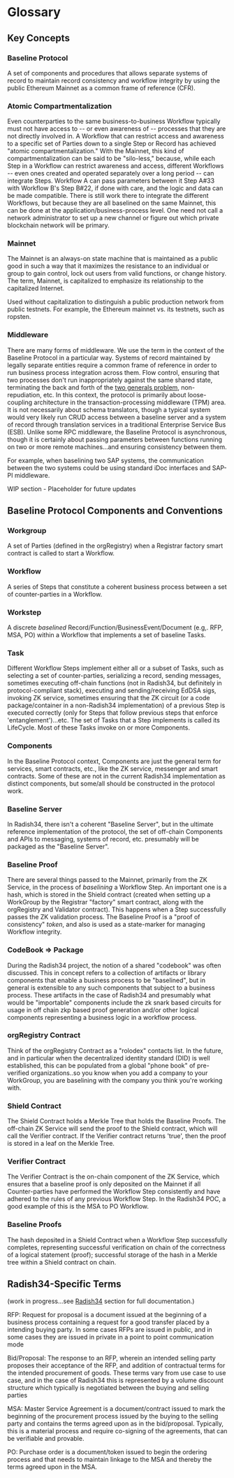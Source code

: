 # Glossary

## Key Concepts

### Baseline Protocol

A set of components and procedures that allows separate systems of record to maintain record consistency and workflow integrity by using the public Ethereum Mainnet as a common frame of reference \(CFR\).

### Atomic Compartmentalization

Even counterparties to the same business-to-business Workflow typically must not have access to -- or even awareness of -- processes that they are not directly involved in. A Workflow that can restrict access and awareness to a specific set of Parties down to a single Step or Record has achieved "atomic compartmentalization." With the Mainnet, this kind of compartmentalization can be said to be "silo-less," because, while each Step in a Workflow can restrict awareness and access, different Workflows -- even ones created and operated separately over a long period -- can integrate Steps. Workflow A can pass parameters between it Step A\#33 with Workflow B's Step B\#22, if done with care, and the logic and data can be made compatible. There is still work there to integrate the different Workflows, but because they are all baselined on the same Mainnet, this can be done at the application/business-process level. One need not call a network administrator to set up a new channel or figure out which private blockchain network will be primary.

### **Mainnet**

The Mainnet is an always-on state machine that is maintained as a public good in such a way that it maximizes the resistance to an individual or group to gain control, lock out users from valid functions, or change history. The term, Mainnet, is capitalized to emphasize its relationship to the capitalized Internet.

Used without capitalization to distinguish a public production network from public testnets. For example, the Ethereum mainnet vs. its testnets, such as ropsten.

### Middleware

There are many forms of middleware. We use the term in the context of the Baseline Protocol in a particular way. Systems of record maintained by legally separate entities require a common frame of reference in order to run business process integration across them. Flow control, ensuring that two processes don't run inappropriately against the same shared state, terminating the back and forth of the [two generals problem](https://en.wikipedia.org/wiki/Two_Generals%27_Problem), non-repudiation, etc. In this context, the protocol is primarily about loose-coupling architecture in the transaction-processing middleware \(TPM\) area. It is not necessarily about schema translators, though a typical system would very likely run CRUD access between a baseline server and a system of record through translation services in a traditional Enterprise Service Bus \(ESB\). Unlike some RPC middleware, the Baseline Protocol is asynchronous, though it is certainly about passing parameters between functions running on two or more remote machines...and ensuring consistency between them.

For example, when baselining two SAP systems, the communication between the two systems could be using standard iDoc interfaces and SAP-PI middleware.

WIP section - Placeholder for future updates

## Baseline Protocol Components and Conventions

### Workgroup

A set of Parties \(defined in the orgRegistry\) when a Registrar factory smart contract is called to start a Workflow.

### Workflow

A series of Steps that constitute a coherent business process between a set of counter-parties in a Workflow.

### Workstep

A discrete _baselined_ Record/Function/BusinessEvent/Document \(e.g,. RFP, MSA, PO\) within a Workflow that implements a set of baseline Tasks.

### Task

Different Workflow Steps implement either all or a subset of Tasks, such as selecting a set of counter-parties, serializing a record, sending messages, sometimes executing off-chain functions \(not in Radish34, but definitely in protocol-compliant stack\), executing and sending/receiving EdDSA sigs, invoking ZK service, sometimes ensuring that the ZK circuit \(or a code package/container in a non-Radish34 implementation\) of a previous Step is executed correctly \(only for Steps that follow previous steps that enforce 'entanglement'\)...etc. The set of Tasks that a Step implements is called its LifeCycle. Most of these Tasks invoke on or more Components.

### Components

In the Baseline Protocol context, Components are just the general term for services, smart contracts, etc., like the ZK service, messenger and smart contracts. Some of these are not in the current Radish34 implementation as distinct components, but some/all should be constructed in the protocol work.

### Baseline Server

In Radish34, there isn't a coherent "Baseline Server", but in the ultimate reference implementation of the protocol, the set of off-chain Components and APIs to messaging, systems of record, etc. presumably will be packaged as the "Baseline Server".

### Baseline Proof

There are several things passed to the Mainnet, primarily from the ZK Service, in the process of _baselining_ a Workflow Step. An important one is a hash, which is stored in the Shield contract \(created when setting up a WorkGroup by the Registrar "factory" smart contract, along with the orgRegistry and Validator contract\). This happens when a Step successfully passes the ZK validation process. The Baseline Proof is a "proof of consistency" _token_, and also is used as a state-marker for managing Workflow integrity.

### CodeBook =&gt; Package

During the Radish34 project, the notion of a shared "codebook" was often discussed. This in concept refers to a collection of artifacts or library components that enable a business process to be "baselined", but in general is extensible to any such components that subject to a business process. These artifacts in the case of Radish34 and presumably what would be "importable" components include the zk snark based circuits for usage in off chain zkp based proof generation and/or other logical components representing a business logic in a workflow process.

### orgRegistry Contract

Think of the orgRegistry Contract as a "rolodex" contacts list. In the future, and in particular when the decentralized identity standard \(DID\) is well established, this can be populated from a global "phone book" of pre-verified organizations..so you know when you add a company to your WorkGroup, you are baselining with the company you think you're working with.

### Shield Contract

The Shield Contract holds a Merkle Tree that holds the Baseline Proofs. The off-chain ZK Service will send the proof to the Shield contract, which will call the Verifier contract. If the Verifier contract returns 'true', then the proof is stored in a leaf on the Merkle Tree.

### Verifier Contract

The Verifier Contract is the on-chain component of the ZK Service, which ensures that a baseline proof is only deposited on the Mainnet if all Counter-parties have performed the Workflow Step consistently and have adhered to the rules of any previous Workflow Step. In the Radish34 POC, a good example of this is the MSA to PO Workflow.

### Baseline Proofs

The hash deposited in a Shield Contract when a Workflow Step successfully completes, representing successful verification on chain of the correctness of a logical statement \(proof\); successful storage of the hash in a Merkle tree within a Shield contract on chain.

## Radish34-Specific Terms

\(work in progress...see [Radish34]() section for full documentation.\)

RFP: Request for proposal is a document issued at the beginning of a business process containing a request for a good transfer placed by a intending buying party. In some cases RFPs are issued in public, and in some cases they are issued in private in a point to point communication mode

Bid/Proposal: The response to an RFP, wherein an intended selling party proposes their acceptance of the RFP, and addition of contractual terms for the intended procurement of goods. These terms vary from use case to use case, and in the case of Radish34 this is represented by a volume discount structure which typically is negotiated between the buying and selling parties

MSA: Master Service Agreement is a document/contract issued to mark the beginning of the procurement process issued by the buying to the selling party and contains the terms agreed upon as in the bid/proposal. Typically, this is a material process and require co-signing of the agreements, that can be verifiable and provable.

PO: Purchase order is a document/token issued to begin the ordering process and that needs to maintain linkage to the MSA and thereby the terms agreed upon in the MSA.

